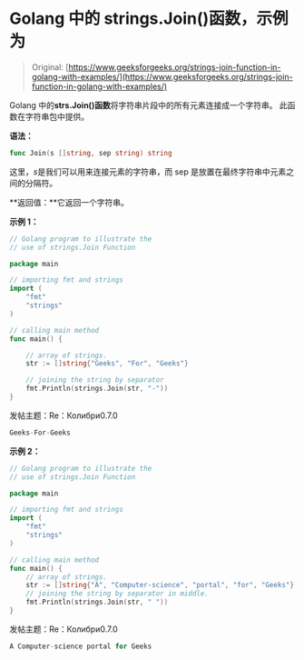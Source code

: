 # Golang 中的 strings.Join()函数，示例为

> Original: [https://www.geeksforgeeks.org/strings-join-function-in-golang-with-examples/](https://www.geeksforgeeks.org/strings-join-function-in-golang-with-examples/)

Golang 中的**strs.Join()函数**将字符串片段中的所有元素连接成一个字符串。 此函数在字符串包中提供。

**语法：**

```go
func Join(s []string, sep string) string

```

这里，*s*是我们可以用来连接元素的字符串，而 sep 是放置在最终字符串中元素之间的分隔符。

**返回值：**它返回一个字符串。

**示例 1：**

```go
// Golang program to illustrate the
// use of strings.Join Function

package main

// importing fmt and strings
import (
    "fmt"
    "strings"
)

// calling main method
func main() {

    // array of strings.
    str := []string{"Geeks", "For", "Geeks"}

    // joining the string by separator
    fmt.Println(strings.Join(str, "-"))
}
```

发帖主题：Re：Колибри0.7.0

```go
Geeks-For-Geeks

```

**示例 2：**

```go
// Golang program to illustrate the
// use of strings.Join Function

package main

// importing fmt and strings
import (
    "fmt"
    "strings"
)

// calling main method
func main() {
    // array of strings.
    str := []string{"A", "Computer-science", "portal", "for", "Geeks"}
    // joining the string by separator in middle.
    fmt.Println(strings.Join(str, " "))
}
```

发帖主题：Re：Колибри0.7.0

```go
A Computer-science portal for Geeks

```